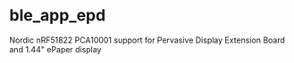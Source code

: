 ble_app_epd
===========

Nordic nRF51822 PCA10001 support for Pervasive Display Extension Board and 1.44" ePaper display
